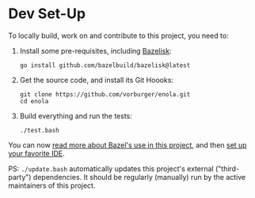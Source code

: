 # Dev Set-Up

To locally build, work on and contribute to this project, you need to:

1. Install some pre-requisites, including [Bazelisk](https://github.com/bazelbuild/bazelisk):

       go install github.com/bazelbuild/bazelisk@latest

1. Get the source code, and install its Git Hoooks:

       git clone https://github.com/vorburger/enola.git
       cd enola

1. Build everything and run the tests:

       ./test.bash

You can now [read more about Bazel's use in this project](bazel.md),
and then [set up your favorite IDE](ide.md).

PS: `./update.bash` automatically updates this project's external ("third-party") dependencies.
It should be regularly (manually) run by the active maintainers of this project.
